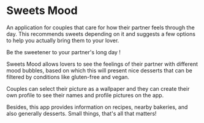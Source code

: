 # Sweets Mood
An application for couples that care for how their partner feels through the day. This recommends sweets depending on it and suggests a few options to help you actually bring them to your lover.

Be the sweetener to your partner's long day !

Sweets Mood allows lovers to see the feelings of their partner with different mood bubbles, based on which this will present nice desserts that can be filtered by conditions like gluten-free and vegan.

Couples can select their picture as a wallpaper and they can create their own profile to see their names and profile pictures on the app.

Besides, this app provides information on recipes, nearby bakeries, and also generally desserts. Small things, that's all that matters!
